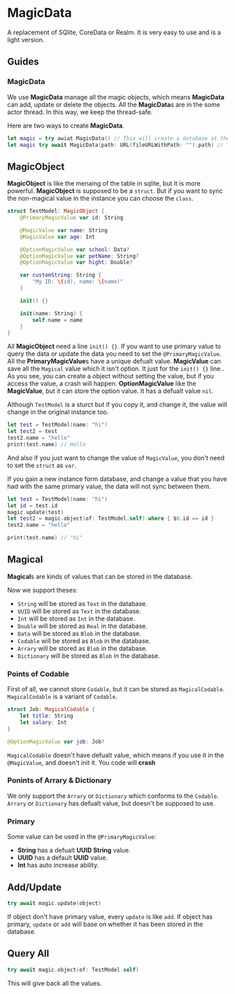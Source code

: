 # MagicData

A replacement of SQlite, CoreData or Realm. It is very easy to use and is a light version.

## Guides

### MagicData

We use **MagicData** manage all the magic objects, which means **MagicData** can add, update or delete the objects. All the **MagicData**s are in the some actor thread. In this way, we keep the thread-safe.

Here are two ways to create **MagicData**.
```swift
let magic = try awiat MagicData() // This will create a database at the app's document path
let magic try await MagicData(path: URL(fileURLWithPath: "").path) // This will create a database at your custom path
```

## MagicObject

**MagicObject** is like the menaing of the table in sqlite, but it is more powerful. **MagicObject** is supposed to be a `struct`. But if you want to sync the non-magical value in the instance you can choose the `class`.

```swift
struct TestModel: MagicObject {
    @PrimaryMagicValue var id: String

    @MagicValue var name: String
    @MagicValue var age: Int

    @OptionMagicValue var school: Data?
    @OptionMagicValue var petName: String?
    @OptionMagicValue var hight: Double?

    var customString: String {
        "My ID: \(id), name: \(name)"
    }

    init() {}

    init(name: String) {
        self.name = name
    }
}
```

All **MagicObject** need a line `init() {}`.
If you want to use primary value to query the data or update the data you need to set the `@PrimaryMagicValue`. All the **PrimaryMagicValue**s have a unique defualt value.
**MagicValue** can save all the `Magical` value which it isn't option.  It just for the `init() {}` line.. As you see, you can create a object without setting the value, but if you access the value, a crash will happen.
**OptionMagicValue** like the **MagicValue**, but it can store the option value. It has a defualt value `nil`.

Although `TestModel` is a sturct but if you copy it, and change it, the value will change in the original instance too.

```swift
let test = TestModel(name: "hi")
let test2 = test
test2.name = "hello"
print(test.name) // Hello
```

And also if you just want to change the value of `MagicValue`, you don't need to set the `struct` as `var`.

If you gain a new instance form database, and change a value that you have had with the same primary value, the data will not sync between them.

```swift
let test = TestModel(name: "hi")
let id = test.id
magic.update(test)
let test2 = magic.object(of: TestModel.self).where { $0.id == id }
test2.name = "hello"

print(test.name) // "hi"
```

## Magical

**Magical**s are kinds of values that can be stored in the database.

Now we support theses:

* `String` will be stored as `Text` in the database.
* `UUID` will be stored as `Text` in the database.
* `Int` will be stored as `Int` in the database.
* `Double` will be stored as `Real` in the database.
* `Data` will be stored as `Blob` in the database.
* `Codable` will be stored as `Blob` in the database.
* `Arrary` will be stored as `Blob` in the database.
* `Dictionary` will be stored as `Blob` in the database.

### Points of Codable

First of all, we cannot store `Codable`, but it can be stored as `MagicalCodable`. `MagicalCodable` is a variant of `Codable`.

```swift
struct Job: MagicalCodable {
    let title: String
    let salary: Int
}

@OptionMagicValue var job: Job?
```

`MagicalCodable` doesn't have defualt value, which means if you use it in the `@MagicValue`, and doesn't init it. You code will **crash**

### Ponints of Arrary & Dictionary

We only support the `Arrary` or `Dictionary` which conforms to the `Codable`.
`Arrary` or `Dictionary` has defualt value, but doesn't be supposed to use.

### Primary

Some value can be used in the `@PrimaryMagicValue`:

- **String** has a defualt **UUID String** value.
- **UUID** has a default **UUID** value.
- **Int** has auto increase ability.

## Add/Update

```swift
try await magic.update(object)
```

If object don't have primary value, every `update` is like `add`.
If object has primary, `update` or `add` will base on whether it has been stored in the database.

## Query All

```swift
try await magic.object(of: TestModel.self)
```

This will give back all the values.
